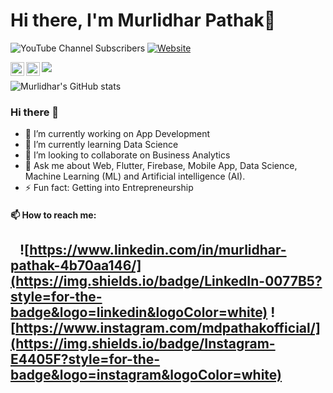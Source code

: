 # Hi there, I'm Murlidhar Pathak👋 
![YouTube Channel Subscribers](https://img.shields.io/youtube/channel/subscribers/UCcxK955vXGhTckYc-fc6_3w?logo=youtube&logoColor=red&style=for-the-badge) [![Website](https://img.shields.io/website?label=murlidhar.host20.uk&style=for-the-badge&url=https%3A%2F%2Fmurlidhar.host20.uk)](https://murlidhar.host20.uk)

<a target="_blank" href="https://www.instagram.com/mdpathakofficial/">
  <img align="left" alt="Murlidhar's Instagram" width="22px" src="https://raw.githubusercontent.com/hussainweb/hussainweb/main/icons/instagram.png" />
</a>
<a target="_blank" href="www.linkedin.com/in/murlidharpathak/">
  <img align="left" alt="Murlidhar's LinkedIN" width="22px" src="https://raw.githubusercontent.com/peterthehan/peterthehan/master/assets/linkedin.svg" />
</a>

![](https://visitor-badge.glitch.me/badge?page_id=murlidharpathakprogrammer.murlidharpathakprogrammer)

![Murlidhar's GitHub stats](https://github-readme-stats.vercel.app/api?username=murlidharpathakprogrammer&show_icons=true)

### Hi there 👋
<!--
**murlidharpathakprogrammer/murlidharpathakprogrammer** is a ✨ _special_ ✨ repository because its `README.md` (this file) appears on your GitHub profile.
-->

- 🔭 I’m currently working on App Development
- 🌱 I’m currently learning Data Science
- 👯 I’m looking to collaborate on Business Analytics
- 💬 Ask me about Web, Flutter, Firebase, Mobile App, Data Science, Machine Learning (ML) and Artificial intelligence (AI).
- ⚡ Fun fact: Getting into Entrepreneurship
#### 📫 How to reach me:
 &nbsp;&nbsp;&nbsp;![https://www.linkedin.com/in/murlidhar-pathak-4b70aa146/](https://img.shields.io/badge/LinkedIn-0077B5?style=for-the-badge&logo=linkedin&logoColor=white) ![https://www.instagram.com/mdpathakofficial/](https://img.shields.io/badge/Instagram-E4405F?style=for-the-badge&logo=instagram&logoColor=white)
- 
